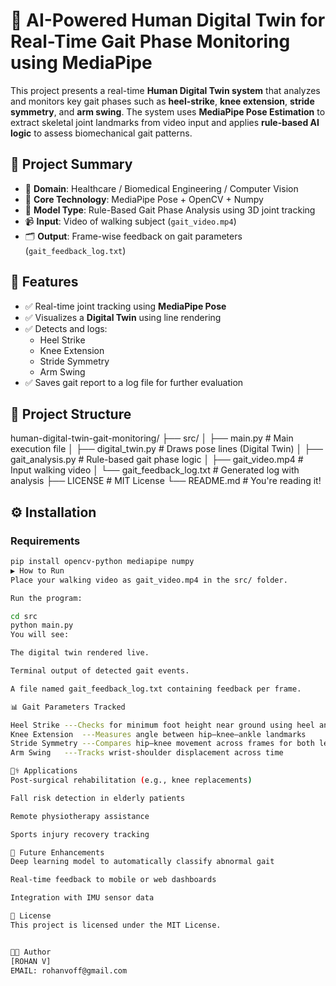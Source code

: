 
# 🧠 AI-Powered Human Digital Twin for Real-Time Gait Phase Monitoring using MediaPipe

This project presents a real-time **Human Digital Twin system** that analyzes and monitors key gait phases such as **heel-strike**, **knee extension**, **stride symmetry**, and **arm swing**. The system uses **MediaPipe Pose Estimation** to extract skeletal joint landmarks from video input and applies **rule-based AI logic** to assess biomechanical gait patterns.

## 🧪 Project Summary

- 🔬 **Domain**: Healthcare / Biomedical Engineering / Computer Vision  
- 🧠 **Core Technology**: MediaPipe Pose + OpenCV + Numpy  
- 🧮 **Model Type**: Rule-Based Gait Phase Analysis using 3D joint tracking  
- 📹 **Input**: Video of walking subject (`gait_video.mp4`)  
- 🗂️ **Output**: Frame-wise feedback on gait parameters (`gait_feedback_log.txt`)



## 🚀 Features

- ✅ Real-time joint tracking using **MediaPipe Pose**
- ✅ Visualizes a **Digital Twin** using line rendering
- ✅ Detects and logs:
  - Heel Strike
  - Knee Extension
  - Stride Symmetry
  - Arm Swing
- ✅ Saves gait report to a log file for further evaluation


## 📁 Project Structure

human-digital-twin-gait-monitoring/
├── src/
│ ├── main.py # Main execution file
│ ├── digital_twin.py # Draws pose lines (Digital Twin)
│ ├── gait_analysis.py # Rule-based gait phase logic
│ ├── gait_video.mp4 # Input walking video
│ └── gait_feedback_log.txt # Generated log with analysis
├── LICENSE # MIT License
└── README.md # You're reading it!


## ⚙️ Installation

### Requirements

```bash
pip install opencv-python mediapipe numpy
▶️ How to Run
Place your walking video as gait_video.mp4 in the src/ folder.

Run the program:

cd src
python main.py
You will see:

The digital twin rendered live.

Terminal output of detected gait events.

A file named gait_feedback_log.txt containing feedback per frame.

📊 Gait Parameters Tracked

Heel Strike	---Checks for minimum foot height near ground using heel and hip position
Knee Extension	---Measures angle between hip–knee–ankle landmarks
Stride Symmetry	---Compares hip–knee movement across frames for both legs
Arm Swing	---Tracks wrist-shoulder displacement across time

👨‍⚕️ Applications
Post-surgical rehabilitation (e.g., knee replacements)

Fall risk detection in elderly patients

Remote physiotherapy assistance

Sports injury recovery tracking

🎯 Future Enhancements
Deep learning model to automatically classify abnormal gait

Real-time feedback to mobile or web dashboards

Integration with IMU sensor data

📜 License
This project is licensed under the MIT License.


👨‍💻 Author
[ROHAN V]
EMAIL: rohanvoff@gmail.com
